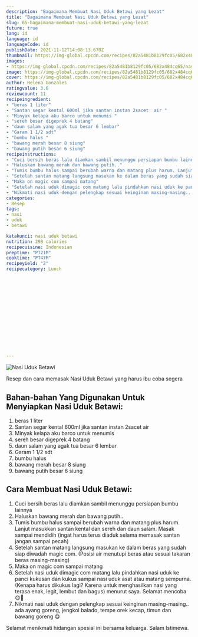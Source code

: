 ```yaml
---
description: "Bagaimana Membuat Nasi Uduk Betawi yang Lezat"
title: "Bagaimana Membuat Nasi Uduk Betawi yang Lezat"
slug: 65-bagaimana-membuat-nasi-uduk-betawi-yang-lezat
future: true
lang: id
language: id
languageCode: id
publishDate: 2021-11-12T14:08:13.670Z 
thumbnail: https://img-global.cpcdn.com/recipes/82a5481b8129fc05/682x484cq65/nasi-uduk-betawi-foto-resep-utama.png
images:
- https://img-global.cpcdn.com/recipes/82a5481b8129fc05/682x484cq65/nasi-uduk-betawi-foto-resep-utama.png
image: https://img-global.cpcdn.com/recipes/82a5481b8129fc05/682x484cq65/nasi-uduk-betawi-foto-resep-utama.png
cover: https://img-global.cpcdn.com/recipes/82a5481b8129fc05/682x484cq65/nasi-uduk-betawi-foto-resep-utama.png
author: Helena Gonzales
ratingvalue: 3.6
reviewcount: 11
recipeingredient:
- "beras 1 liter"
- "Santan segar kental 600ml jika santan instan 2sacet  air "
- "Minyak kelapa aku barco untuk menumis "
- "sereh besar digeprek 4 batang"
- "daun salam yang agak tua besar 6 lembar"
- "Garam 1 1/2 sdt"
- "bumbu halus "
- "bawang merah besar 8 siung"
- "bawang putih besar 6 siung"
recipeinstructions:
- "Cuci bersih beras lalu diamkan sambil menunggu persiapan bumbu lainnya"
- "Haluskan bawang merah dan bawang putih.."
- "Tumis bumbu halus sampai berubah warna dan matang plus harum. Lanjut masukkan santan kental dan sereh dan daun salam. Masak sampai mendidih (ingat harus terus diaduk selama memasak santan jangan sampai pecah)"
- "Setelah santan matang langsung masukan ke dalam beras yang sudah siap diwadah magic com. (Posisi air menutupi beras atau sesuai takaran beras masing-masing)"
- "Maka on magic com sampai matang"
- "Setelah nasi uduk dimagic com matang lalu pindahkan nasi uduk ke panci kukusan dan kukus sampai nasi uduk asat atau matang sempurna. (Kenapa harus dikukus lagi? Karena untuk menghasilkan nasi yang terasa enak, legit, lembut dan bagus) menurut saya. Selamat mencoba 😊🌹"
- "Nikmati nasi uduk dengan pelengkap sesuai keinginan masing-masing.. ada ayang goreng, jengkol balado, tempe orek kecap, timun dan bawang goreng 😋"
categories:
- Resep
tags:
- nasi
- uduk
- betawi

katakunci: nasi uduk betawi 
nutrition: 298 calories
recipecuisine: Indonesian
preptime: "PT21M"
cooktime: "PT47M"
recipeyield: "2"
recipecategory: Lunch


     
    
    
    
    
    
    
    
    
    
    
      
    
---
```



![Nasi Uduk Betawi](https://img-global.cpcdn.com/recipes/82a5481b8129fc05/682x484cq65/nasi-uduk-betawi-foto-resep-utama.png)

Resep dan cara memasak  Nasi Uduk Betawi yang harus ibu coba segera

<!--inarticleads1-->

## Bahan-bahan Yang Digunakan Untuk Menyiapkan Nasi Uduk Betawi:

1. beras 1 liter
1. Santan segar kental 600ml jika santan instan 2sacet  air 
1. Minyak kelapa aku barco untuk menumis 
1. sereh besar digeprek 4 batang
1. daun salam yang agak tua besar 6 lembar
1. Garam 1 1/2 sdt
1. bumbu halus 
1. bawang merah besar 8 siung
1. bawang putih besar 6 siung



<!--inarticleads2-->

## Cara Membuat Nasi Uduk Betawi:

1. Cuci bersih beras lalu diamkan sambil menunggu persiapan bumbu lainnya
1. Haluskan bawang merah dan bawang putih..
1. Tumis bumbu halus sampai berubah warna dan matang plus harum. Lanjut masukkan santan kental dan sereh dan daun salam. Masak sampai mendidih (ingat harus terus diaduk selama memasak santan jangan sampai pecah)
1. Setelah santan matang langsung masukan ke dalam beras yang sudah siap diwadah magic com. (Posisi air menutupi beras atau sesuai takaran beras masing-masing)
1. Maka on magic com sampai matang
1. Setelah nasi uduk dimagic com matang lalu pindahkan nasi uduk ke panci kukusan dan kukus sampai nasi uduk asat atau matang sempurna. (Kenapa harus dikukus lagi? Karena untuk menghasilkan nasi yang terasa enak, legit, lembut dan bagus) menurut saya. Selamat mencoba 😊🌹
1. Nikmati nasi uduk dengan pelengkap sesuai keinginan masing-masing.. ada ayang goreng, jengkol balado, tempe orek kecap, timun dan bawang goreng 😋




Selamat menikmati hidangan spesial ini bersama keluarga. Salam Istimewa.
